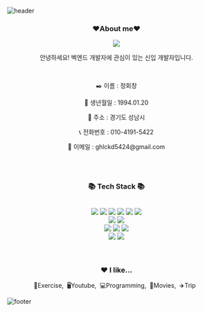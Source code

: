 ![header](https://capsule-render.vercel.app/api?type=waving&color=auto&height=200&section=header&text=Welcome%20to%20Hwet%20Github&fontSize=50&animation=fadeIn&text-color=black)

<h3 align="center"><b>❤️About me❤️</b></h3>
<p align="center"><a href="https://hwet-j.github.io/" target="_blank"><img src="https://img.shields.io/badge/BLOG-EA4AAA?style=flat&logo=GitHub Sponsors&logoColor=white&color=blue"/></a></p>

<p align="center">안녕하세요! 벡엔드 개발자에 관심이 있는 신입 개발자입니다.</p>
<br>
<p align="center"> ✒️ 이름 : 정회창</p>
<p align="center"> 📆 생년월일 : 1994.01.20</p>
<p align="center"> 📍 주소 : 경기도 성남시</p>
<p align="center"> 📞 전화번호 : 010-4191-5422</p>
<p align="center"> 📧 이메일 : ghlckd5424@gmail.com</p>



<br>
<br>

<h3 align="center"><b>📚 Tech Stack 📚</b></h3>
</br>
<div align=center> 
  <img src="https://img.shields.io/badge/java-007396?style=for-the-badge&logo=java&logoColor=white"> 
  <img src="https://img.shields.io/badge/html5-E34F26?style=for-the-badge&logo=html5&logoColor=white"> 
  <img src="https://img.shields.io/badge/css-1572B6?style=for-the-badge&logo=css3&logoColor=white"> 
  <img src="https://img.shields.io/badge/javascript-F7DF1E?style=for-the-badge&logo=javascript&logoColor=black"> 
  <img src="https://img.shields.io/badge/thymeleaf-005F0F?style=for-the-badge&logo=thymeleaf&logoColor=white">
  <img src="https://img.shields.io/badge/jsp-021F4F?style=for-the-badge&logo=thymeleaf&logoColor=white">

   <br>
  
  <img src="https://img.shields.io/badge/mysql-4479A1?style=for-the-badge&logo=mysql&logoColor=white"> 
  <img src="https://img.shields.io/badge/oracle_cloud-F80000?style=for-the-badge&logo=oracle&logoColor=white"> 
<br>

  <img src="https://img.shields.io/badge/springboot-6DB33F?style=for-the-badge&logo=springboot&logoColor=white">
  <img src="https://img.shields.io/badge/gradle-02303A?style=for-the-badge&logo=gradle&logoColor=white">
<img src="https://img.shields.io/badge/spring_securiety-6DB33F?style=for-the-badge&logo=springsecurity&logoColor=white">
<br>

  <img src="https://img.shields.io/badge/github-181717?style=for-the-badge&logo=github&logoColor=white">
  <img src="https://img.shields.io/badge/git-F05032?style=for-the-badge&logo=git&logoColor=white">
  <br>
</div>
<br>
<br>
<h3 align="center">❤️ I like...</h3>
<p align="center">💪Exercise,&nbsp;&nbsp;🖥Youtube,&nbsp;&nbsp;💻Programming,&nbsp;&nbsp;🎥Movies,&nbsp;&nbsp;✈️Trip&nbsp;&nbsp;</p>

![footer](https://capsule-render.vercel.app/api?type=waving&color=auto&height=100&section=footer)

